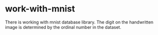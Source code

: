 # work-with-mnist
There is working with mnist database library.  The digit on the handwritten image is determined by the ordinal number in the dataset.
